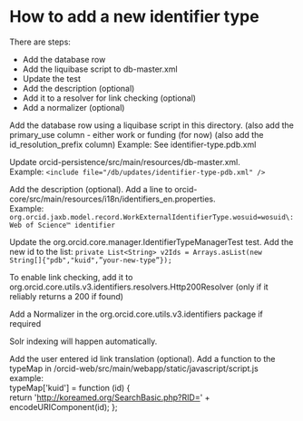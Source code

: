 How to add a new identifier type
================================

There are steps:
- Add the database row
- Add the liquibase script to db-master.xml
- Update the test
- Add the description (optional)
- Add it to a resolver for link checking (optional)
- Add a normalizer (optional)

Add the database row using a liquibase script in this directory. 
(also add the primary_use column - either work or funding (for now) 
(also add the id_resolution_prefix column) 
Example: See identifier-type.pdb.xml

Update orcid-persistence/src/main/resources/db-master.xml.  
Example: `<include file="/db/updates/identifier-type-pdb.xml" />`

Add the description (optional). Add a line to orcid-core/src/main/resources/i18n/identifiers_en.properties.  
Example: `org.orcid.jaxb.model.record.WorkExternalIdentifierType.wosuid=wosuid\: Web of Science™ identifier`

Update the org.orcid.core.manager.IdentifierTypeManagerTest test. Add the new id to the list: 
`private List<String> v2Ids = Arrays.asList(new String[]{"pdb","kuid",”your-new-type”});`

To enable link checking, add it to org.orcid.core.utils.v3.identifiers.resolvers.Http200Resolver (only if it reliably returns a 200 if found)

Add a Normalizer in the org.orcid.core.utils.v3.identifiers package if required

Solr indexing will happen automatically.

Add the user entered id link translation (optional). Add a function to the typeMap in /orcid-web/src/main/webapp/static/javascript/script.js 	
example:	
	typeMap['kuid'] = function (id) {	
		return 'http://koreamed.org/SearchBasic.php?RID=' + encodeURIComponent(id);	
	};	
	








